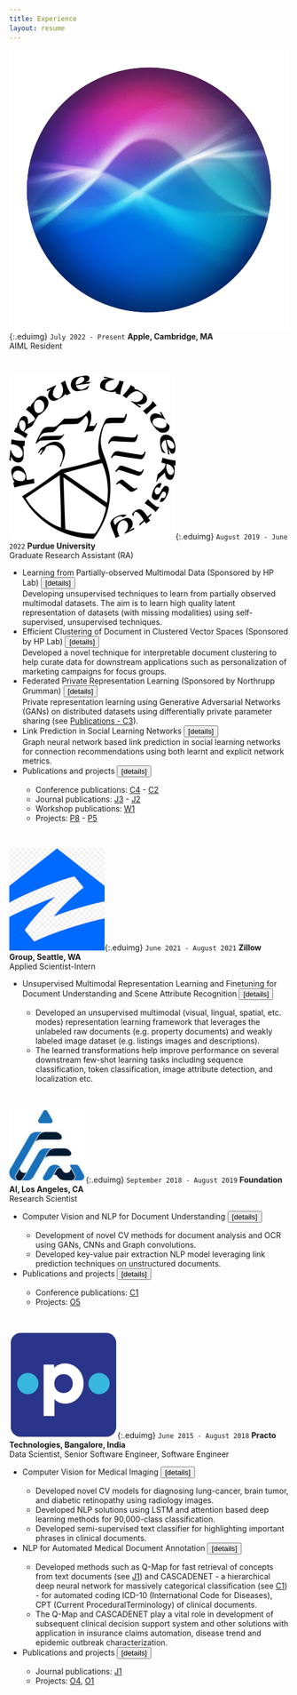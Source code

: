 ```yaml
---
title: Experience
layout: resume
---
```


![](/images/siri-logo.png){:.eduimg}
`July 2022 - Present`
__Apple, Cambridge, MA__
<br/>AIML Resident

<br/>

![](/images/purdue-logo.png){:.eduimg}
`August 2019 - June 2022`
__Purdue University__
<br/>Graduate Research Assistant (RA)

<ul>
  <li>Learning from Partially-observed Multimodal Data (Sponsored by HP Lab) <button type="button" class="collapsible">[details]</button></li>
    <div class="collapsible-details">
    Developing unsupervised techniques to learn from partially observed multimodal datasets. The aim is to learn high quality latent representation of datasets (with missing modalities) using self-supervised, unsupervised techniques.
    </div>

  <li>Efficient Clustering of Document in Clustered Vector Spaces (Sponsored by HP Lab) <button type="button" class="collapsible">[details]</button></li>
    <div class="collapsible-details">
    Developed a novel technique for interpretable document clustering to  help curate data for downstream applications such as personalization of marketing campaigns for focus groups.
    </div>

  <li>Federated Private Representation Learning (Sponsored by Northrupp Grumman) <button type="button" class="collapsible">[details]</button></li>
    <div class="collapsible-details">
    Private representation learning using Generative Adversarial Networks (GANs) on distributed datasets using differentially private parameter sharing (see <a href="/publications/#c3">Publications - C3</a>).
    </div>

  <li>Link Prediction in Social Learning Networks <button type="button" class="collapsible">[details]</button></li>
    <div class="collapsible-details">
    Graph neural network based link prediction in social learning networks for connection recommendations using both learnt and explicit network metrics.
    </div>

  <li>Publications and projects <button type="button" class="collapsible">[details]</button></li>
    <div class="collapsible-details">
    <ul>
      <li>Conference publications: <a href="/publications/#c4">C4</a> - <a href="/publications/#c2">C2</a></li>
      <li>Journal publications: <a href="/publications/#j3">J3</a> - <a href="/publications/#j2">J2</a></li>
      <li>Workshop publications: <a href="/publications/#w1">W1</a></li>
      <li>Projects: <a href="/projects/#p8">P8</a> - <a href="/projects/#p5">P5</a></li>
    </ul>
    </div>
</ul>

<br/>

![](/images/zillow-logo.png){:.eduimg}
`June 2021 - August 2021`
__Zillow Group, Seattle, WA__
<br/> Applied Scientist-Intern

<ul>
  <li>Unsupervised Multimodal Representation Learning and Finetuning for Document Understanding and Scene Attribute Recognition <button type="button" class="collapsible">[details]</button></li>
    <div class="collapsible-details">
    <ul>
      <li>Developed an unsupervised multimodal (visual, lingual, spatial, etc. modes) representation learning framework that leverages the unlabeled raw documents (e.g.  property documents) and weakly labeled image dataset (e.g.  listings images and descriptions).</li>
      <li>The learned transformations help improve performance on several downstream few-shot learning tasks including sequence classification, token classification, image attribute detection, and localization etc.</li>
    </ul>
    </div>
</ul>

<br/>

![](/images/fai-logo.png){:.eduimg}
`September 2018 - August 2019`
__Foundation AI, Los Angeles, CA__
<br/>Research Scientist

<ul>
  <li>Computer Vision and NLP for Document Understanding <button type="button" class="collapsible">[details]</button></li>
    <div class="collapsible-details">
    <ul>
      <li>Development of novel CV methods for document analysis and OCR using GANs, CNNs and Graph convolutions.</li>
      <li>Developed key-value pair extraction NLP model leveraging link prediction techniques on unstructured documents.</li>
    </ul>
    </div>

  <li>Publications and projects <button type="button" class="collapsible">[details]</button></li>
    <div class="collapsible-details">
    <ul>
      <li>Conference publications: <a href="/publications/#c1">C1</a></li>
      <li>Projects: <a href="/projects/#o5">O5</a></li>
    </ul>
    </div>
</ul>

<br/>

![](/images/practo-logo.png){:.eduimg}
`June 2015 - August 2018`
__Practo Technologies, Bangalore, India__
<br/>Data Scientist, Senior Software Engineer, Software Engineer

<ul>
  <li>Computer Vision for Medical Imaging <button type="button" class="collapsible">[details]</button></li>
    <div class="collapsible-details">
    <ul>
      <li>Developed novel CV models for diagnosing lung-cancer, brain tumor, and diabetic retinopathy using radiology images.</li>
      <li>Developed NLP solutions using LSTM and attention based deep learning methods for 90,000-class classification.</li>
      <li>Developed semi-supervised text classifier for highlighting important phrases in clinical documents.</li>
    </ul>
    </div>

  <li>NLP for Automated Medical Document Annotation <button type="button" class="collapsible">[details]</button></li>
    <div class="collapsible-details">
    <ul>
      <li>Developed methods such as Q-Map for fast retrieval of concepts from text documents (see <a href="/publications/#j1">J1</a>) and CASCADENET - a hierarchical deep neural network for massively categorical classification (see <a href="/publications/#c1">C1</a>) - for automated coding ICD-10 (International Code for Diseases), CPT (Current ProceduralTerminology) of clinical documents.</li>
      <li>The Q-Map and CASCADENET play a vital role in development of subsequent clinical decision support system and other solutions with application in insurance claims automation, disease trend and epidemic outbreak characterization.</li>
    </ul>
    </div>

  <li>Publications and projects <button type="button" class="collapsible">[details]</button></li>
    <div class="collapsible-details">
    <ul>
      <li>Journal publications: <a href="/publications/#j1">J1</a></li>
      <li>Projects: <a href="/projects/#o4">O4</a>, <a href="/projects/#o1">O1</a></li>
    </ul>
    </div>
</ul>


<script>
var coll = document.getElementsByClassName("collapsible");
var i;

for (i = 0; i < coll.length; i++) {
  coll[i].addEventListener("click", function() {
    this.classList.toggle("active");
    var content = this.parentElement.nextElementSibling;
    if (content.style.display === "block") {
      content.style.display = "none";
    } else {
      content.style.display = "block";
    }
  });
}
</script>